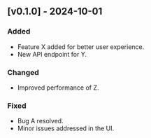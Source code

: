 ## [v0.1.0] - 2024-10-01
### Added
- Feature X added for better user experience.
- New API endpoint for Y.

### Changed
- Improved performance of Z.

### Fixed
- Bug A resolved.
- Minor issues addressed in the UI.